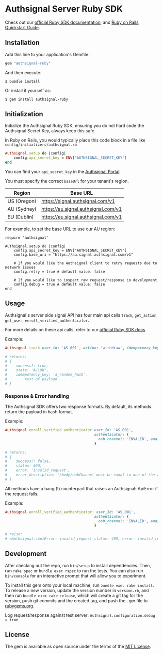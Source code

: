 # Authsignal Server Ruby SDK

Check out our [official Ruby SDK documentation](https://docs.authsignal.com/sdks/server/ruby), and [Ruby on Rails Quickstart Guide](https://docs.authsignal.com/quickstarts/ruby-on-rails).

## Installation

Add this line to your application's Gemfile:

```ruby
gem "authsignal-ruby"
```

And then execute:

    $ bundle install

Or install it yourself as:

    $ gem install authsignal-ruby

## Initialization

Initialize the Authsignal Ruby SDK, ensuring you do not hard code the Authsignal Secret Key, always keep this safe.

In Ruby on Rails, you would typically place this code block in a file like `config/initializers/authsignal.rb`

```ruby
Authsignal.setup do |config|
    config.api_secret_key = ENV["AUTHSIGNAL_SECRET_KEY"]
end
```

You can find your `api_secret_key` in the [Authsignal Portal](https://portal.authsignal.com/organisations/tenants/api).

You must specify the correct `baseUrl` for your tenant's region.

| Region      | Base URL                            |
| ----------- | ----------------------------------- |
| US (Oregon) | https://signal.authsignal.com/v1    |
| AU (Sydney) | https://au.signal.authsignal.com/v1 |
| EU (Dublin) | https://eu.signal.authsignal.com/v1 |

For example, to set the base URL to use our AU region:

```
require 'authsignal'

Authsignal.setup do |config|
    config.api_secret_key = ENV["AUTHSIGNAL_SECRET_KEY"]
    config.base_uri = "https://au.signal.authsignal.com/v1"

    # If you would like the Authsignal client to retry requests due to network issues
    config.retry = true # default value: false

    # If you would like to inspect raw request/response in development
    config.debug = true # default value: false
end
```

## Usage

Authsignal's server side signal API has four main api calls `track`, `get_action`, `get_user`, `enroll_verified_authenticator`.

For more details on these api calls, refer to our [official Ruby SDK docs](https://docs.authsignal.com/sdks/server/ruby#track).

Example:

```ruby
Authsignal.track user_id: 'AS_001', action: 'withdraw', idempotency_key: 'a_random_hash'

# returns:
# {
#    success?: true,
#    state: 'ALLOW',
#    idempotency_key: 'a_random_hash',
#    ... rest of payload ...
# }
```

### Response & Error handling

The Authsignal SDK offers two response formats. By default, its methods return the payload in hash format.

Example:

```ruby
Authsignal.enroll_verified_authenticator user_id: 'AS_001',
                                         authenticator: {
                                           oob_channel: 'INVALID', email: 'joebloke@authsignal.com'
                                         }

# returns:
# {
#    success?: false,
#    status: 400,
#    error: 'invalid_request',
#    error_description: '/body/oobChannel must be equal to one of the allowed values'
# }
```

All methods have a bang (!) counterpart that raises an Authsignal::ApiError if the request fails.

Example:

```ruby
Authsignal.enroll_verified_authenticator! user_id: 'AS_001',
                                         authenticator: {
                                           oob_channel: 'INVALID', email: 'joebloke@authsignal.com'
                                         }

# raise:
# <Authsignal::ApiError: invalid_request status: 400, error: invalid_request, description: /body/oobChannel must be equal to one o...
```

## Development

After checking out the repo, run `bin/setup` to install dependencies. Then, run `rake spec` or `bundle exec rspec` to run the tests. You can also run `bin/console` for an interactive prompt that will allow you to experiment.

To install this gem onto your local machine, run `bundle exec rake install`. To release a new version, update the version number in `version.rb`, and then run `bundle exec rake release`, which will create a git tag for the version, push git commits and the created tag, and push the `.gem` file to [rubygems.org](https://rubygems.org).

Log request/response against test server: `Authsignal.configuration.debug = true`

## License

The gem is available as open source under the terms of the [MIT License](https://opensource.org/licenses/MIT).
